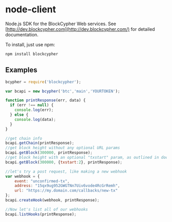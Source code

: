 node-client
===========

Node.js SDK for the BlockCypher Web services. See [http://dev.blockcypher.com](http://dev.blockcypher.com/) for detailed documentation.

To install, just use npm:

```bash
npm install blockcypher
```

Examples
--------

```javascript
bcypher = require('blockcypher');

var bcapi = new bcypher('btc','main','YOURTOKEN');

function printResponse(err, data) {
  if (err !== null) {
    console.log(err);
  } else {
    console.log(data);
  }
}

//get chain info
bcapi.getChain(printResponse);
//get block height without any optional URL params
bcapi.getBlock(300000, printResponse);
//get block height with an optional "txstart" param, as outlined in docs here: http://dev.blockcypher.com/
bcapi.getBlock(300000, {txstart:2}, printResponse);

//let's try a post request, like making a new webhook
var webhook = {
	event: "unconfirmed-tx",
	address: "15qx9ug952GWGTNn7Uiv6vode4RcGrRemh",
	url: "https://my.domain.com/callbacks/new-tx"
};
bcapi.createHook(webhook, printResponse);

//Now let's list all of our webhooks
bcapi.listHooks(printResponse);
```
